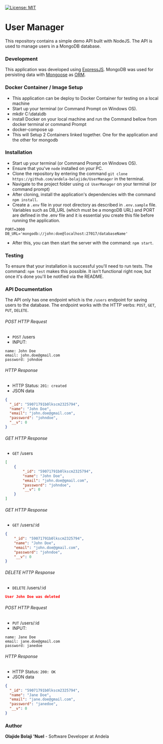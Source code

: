 [![License: MIT](https://img.shields.io/badge/License-MIT-yellow.svg)](https://opensource.org/licenses/MIT)

# User Manager

This repository contains a simple demo API built with NodeJS.
The API is used to manage users in a MongoDB database.

### Development
This application was developed using [ExpressJS](http://expressjs.com/). MongoDB was used for persisting data with [Mongoose](https://mongoosejs.com/) as [ORM](https://en.wikipedia.org/wiki/Object-relational_mapping).


### Docker Container / Image Setup
* This application can be deploy to Docker Container for testing on a local machine
* Start up your terminal (or Command Prompt on Windows OS).
* mkdir C:\data\db
* install Docker on your local machine and run the Command bellow from docker terminal or command Prompt
* docker-compose up
* This will Setup 2 Containers linked together. One for the	application and the other for mongodb

### Installation
* Start up your terminal (or Command Prompt on Windows OS).
* Ensure that you've `node` installed on your PC.
* Clone the repository by entering the command `git clone https://github.com/andela-bolajide/UserManager` in the terminal.
* Navigate to the project folder using `cd UserManager` on your terminal (or command prompt)
* After cloning, install the application's dependencies with the command `npm install`.
* Create a `.env` file in your root directory as described in `.env.sample` file. Variables such as DB_URL (which must be a mongoDB URL) and PORT are defined in the .env file and it is essential you create this file before running the application.
```
PORT=3000
DB_URL='mongodb://john:doe@localhost:27017/databaseName'
```
* After this, you can then start the server with the command: `npm start`.

### Testing
To ensure that your installation is successful you'll need to run tests.
The command: `npm test` makes this possible. It isn't functional right now, but once it's done you'll be notified via the README.

### API Documentation
The API only has one endpoint which is the `/users` endpoint for saving users to the database. The endpoint works with the HTTP verbs: `POST`, `GET`, `PUT`, `DELETE`.

###### POST HTTP Request
-   `POST` /users
-   INPUT:
```x-form-url-encoded
name: John Doe
email: john.doe@gmail.com
password: johndoe
```

###### HTTP Response

-   HTTP Status: `201: created`
-   JSON data
```json
{
  "_id": "59071791b0lkscm2325794",
  "name": "John Doe",
  "email": "john.doe@gmail.com",
  "password": "johndoe",
  "__v": 0
}
```

###### GET HTTP Response
-   `GET` /users

```json
[
    {
        "_id": "59071791b0lkscm2325794",
        "name": "John Doe",
        "email": "john.doe@gmail.com",
        "password": "johndoe",
        "__v": 0
    }
]
```

###### GET HTTP Response
-   `GET` /users/:id

```json
{
    "_id": "59071791b0lkscm2325794",
    "name": "John Doe",
    "email": "john.doe@gmail.com",
    "password": "johndoe",
    "__v": 0
}
```

###### DELETE HTTP Response
-   `DELETE` /users/:id

```json
User John Doe was deleted
```

###### POST HTTP Request
-   `PUT` /users/:id
-   INPUT:
```x-form-url-encoded
name: Jane Doe
email: jane.doe@gmail.com
password: janedoe
```

###### HTTP Response

-   HTTP Status: `200: OK`
-   JSON data
```json
{
  "_id": "59071791b0lkscm2325794",
  "name": "Jane Doe",
  "email": "jane.doe@gmail.com",
  "password": "janedoe",
  "__v": 0
}
```



### Author
**Olajide Bolaji 'Nuel** - Software Developer at Andela
